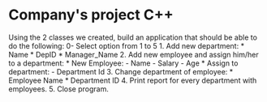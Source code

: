 # Company's project C++
 
Using the 2 classes we created, build an application that should be able to do the following:
    0- Select option from 1 to 5
    1. Add new department:
          * Name
          * DepID
          * Manager_Name
    2. Add new employee and assign him/her to a department:
          * New Employee:
               - Name
               - Salary
               - Age
          * Assign to department:
               - Department Id
    3. Change department of employee:
          * Employee Name
          * Department ID
    4. Print report for every department with employees.
    5. Close program.
